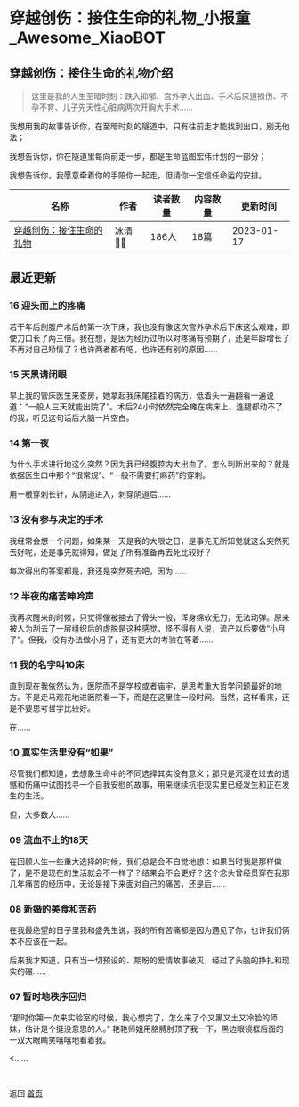 # 穿越创伤：接住生命的礼物_小报童_Awesome_XiaoBOT

## 穿越创伤：接住生命的礼物介绍
> 这里是我的人生至暗时刻：跌入抑郁、宫外孕大出血、手术后尿道损伤、不孕不育、儿子先天性心脏病两次开胸大手术……    
    
我想用我的故事告诉你，在至暗时刻的隧道中，只有往前走才能找到出口，别无他法；    
    
我想告诉你，你在隧道里每向前走一步，都是生命蓝图宏伟计划的一部分；    
    
我想告诉你，我愿意牵着你的手陪你一起走，但请你一定信任命运的安排。  
  


|名称|作者|读者数量|内容数量|更新时间|
|---|---|---|---|---|
|[穿越创伤：接住生命的礼物](https://xiaobot.net/p/gift?refer=9c3f1c95-a052-465a-9902-f6d75080262a)|冰清🧚🏻|186人|18篇|2023-01-17|

## 最近更新
### 16 迎头而上的疼痛

若干年后剖腹产术后的第一次下床，我也没有像这次宫外孕术后下床这么艰难，即使刀口长了两三倍。我在想，是因为经历过所以对疼痛有预期了，还是年龄增长了不再对自己矫情了？也许两者都有吧，也许还有别的原因......

### 15 天黑请闭眼

早上我的管床医生来查房，她拿起我床尾挂着的病历，低着头一遍翻看一遍说道：“一般人三天就能出院了”。术后24小时依然完全瘫在病床上、连腿都动不了的我，听见这句话后大脑一片空白。

### 14 第一夜

为什么手术进行地这么突然？因为我已经腹腔内大出血了。怎么判断出来的？就是依据医生口中那个“很常规”、“一般不需要打麻药”的穿刺。

用一根穿刺长针，从阴道进入，刺穿阴道后......

### 13 没有参与决定的手术

我经常会想一个问题，如果某一天是我的大限之日，是事先无所知觉就这么突然死去好呢，还是事先就得知，做足了所有准备再去死比较好？

每次得出的答案都是，我还是突然死去吧，因为......

### 12 半夜的痛苦呻吟声

我再次醒来的时候，只觉得像被抽去了骨头一般，浑身绵软无力，无法动弹。原来被人为刮去了一层组织后的虚脱是这种感觉，怪不得有人说，流产以后要做“小月子”。但我，没有办法做小月子，还有更大的考验在等着......

### 11 我的名字叫10床

直到现在我依然认为，医院而不是学校或者庙宇，是思考重大哲学问题最好的地方。不是走马观花地进医院看一下，而是在这里住一段时间。当然，这样看来，还是不要思考哲学比较好。

在......

### 10 真实生活里没有“如果”

尽管我们都知道，去想象生命中的不同选择其实没有意义；那只是沉浸在过去的遗憾和伤痛中试图找寻一个自我安慰的故事，用来继续抗拒现实里已经发生和正在发生的生活。

但，大多数人......

### 09 流血不止的18天

在回顾人生一些重大选择的时候，我们总是会不自觉地想：如果当时我是那样做了，是不是现在的生活就会不一样了？结果会不会更好？这个念头曾经贯穿在我那几年痛苦的经历中，无论是接下来面对自己的痛苦，还是后......

### 08 新婚的美食和苦药

在我最绝望的日子里我和盛先生说，我的所有苦痛都是因为遇见了你，也许我们俩本不应该在一起。

后来我才知道，只有当一切预设的、期盼的爱情故事破灭，经过了头脑的挣扎和现实的碾......

### 07 暂时地秩序回归

“那时你第一次来实验室的时候，我心想完了，怎么来了个又黑又土又冷脸的师妹，估计是个挺没意思的人。”
艳艳师姐用胳膊肘顶了我一下，黑边眼镜框后面的一双大眼睛笑嘻嘻地看着我。

<......


<a href="https://github.com/Reno9527/awesome-xiaobot" style="color: white; text-decoration: none;">awesome-xiaobot</a>

返回 [首页](../README.md)
